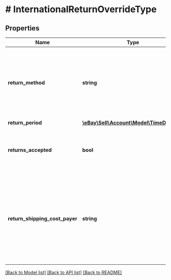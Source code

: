 # # InternationalReturnOverrideType

## Properties

Name | Type | Description | Notes
------------ | ------------- | ------------- | -------------
**return_method** | **string** | Valid in the US marketplace only, this optional field indicates additional services (other than money-back) that sellers can offer buyers for remorse returns. As of version 1.2.0, the only accepted value for this field is REPLACEMENT. This field is valid in only the US marketplace, any supplied value is ignored in other marketplaces. For implementation help, refer to <a href='https://developer.ebay.com/api-docs/sell/account/types/api:ReturnMethodEnum'>eBay API documentation</a> | [optional]
**return_period** | [**\eBay\Sell\Account\Model\TimeDuration**](TimeDuration.md) |  | [optional]
**returns_accepted** | **bool** | If set to true, the seller allows international returns. If set to false, the seller does not accept international returns. Required if the seller wants to set an international return policy that differs from their domestic return policy. | [optional]
**return_shipping_cost_payer** | **string** | This field indicates who is responsible for paying for the shipping charges for returned items. The field can be set to either BUYER or SELLER. Depending on the return policy and specifics of the return, either the buyer or the seller can be responsible for the return shipping costs. Note that the seller is always responsible for return shipping costs for SNAD-related issues. Required if the internationalOverride.returnsAccepted field is set to true. For implementation help, refer to <a href='https://developer.ebay.com/api-docs/sell/account/types/api:ReturnShippingCostPayerEnum'>eBay API documentation</a> | [optional]

[[Back to Model list]](../../README.md#models) [[Back to API list]](../../README.md#endpoints) [[Back to README]](../../README.md)
